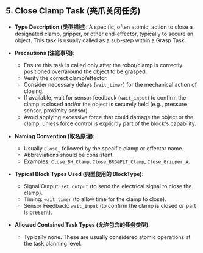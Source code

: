 ## 5. Close Clamp Task (夹爪关闭任务)

- **Type Description (类型描述)**:
  A specific, often atomic, action to close a designated clamp, gripper, or other end-effector, typically to secure an object. This task is usually called as a sub-step within a Grasp Task.

- **Precautions (注意事项)**:

  - Ensure this task is called only after the robot/clamp is correctly positioned over/around the object to be grasped.
  - Verify the correct clamp/effector.
  - Consider necessary delays (`wait_timer`) for the mechanical action of closing.
  - If available, wait for sensor feedback (`wait_input`) to confirm the clamp is closed and/or the object is securely held (e.g., pressure sensor, proximity sensor).
  - Avoid applying excessive force that could damage the object or the clamp, unless force control is explicitly part of the block's capability.

- **Naming Convention (取名原理)**:

  - Usually `Close_` followed by the specific clamp or effector name.
  - Abbreviations should be consistent.
  - Examples: `Close_BH_Clamp`, `Close_BRG&PLT_Clamp`, `Close_Gripper_A`.

- **Typical Block Types Used (典型使用的 BlockType)**:

  - Signal Output: `set_output` (to send the electrical signal to close the clamp).
  - Timing: `wait_timer` (to allow time for the clamp to close).
  - Sensor Feedback: `wait_input` (to confirm the clamp is closed or part is present).

- **Allowed Contained Task Types (允许包含的任务类型)**:
  - Typically none. These are usually considered atomic operations at the task planning level.
